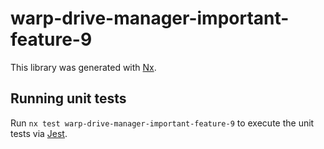 # warp-drive-manager-important-feature-9

This library was generated with [Nx](https://nx.dev).

## Running unit tests

Run `nx test warp-drive-manager-important-feature-9` to execute the unit tests via [Jest](https://jestjs.io).
